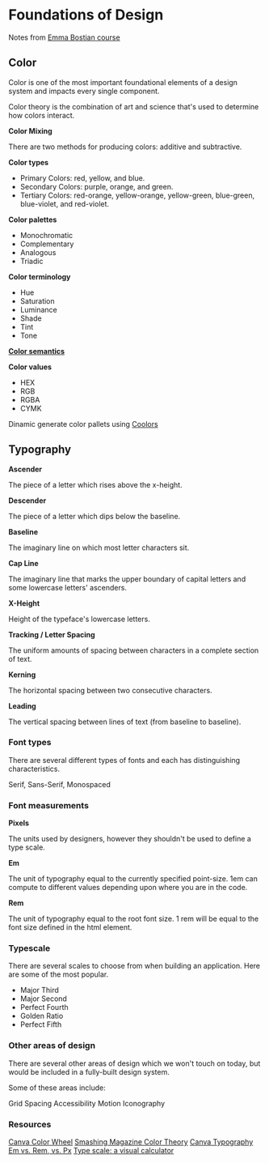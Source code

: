 # Foundations of Design

Notes from [Emma Bostian course](https://fem-design-systems.netlify.app/color) 

## Color

Color is one of the most important foundational elements of a design system and impacts every single component.

Color theory is the combination of art and science that's used to determine how colors interact.

**Color Mixing**

There are two methods for producing colors: additive and subtractive.

**Color types**
- Primary Colors: red, yellow, and blue.
- Secondary Colors: purple, orange, and green.
- Tertiary Colors: red-orange, yellow-orange, yellow-green, blue-green, blue-violet, and red-violet.

**Color palettes**
- Monochromatic
- Complementary
- Analogous
- Triadic

**Color terminology**
- Hue
- Saturation
- Luminance
- Shade
- Tint
- Tone

[**Color semantics**](https://fem-design-systems.netlify.app/color-semantics)

**Color values**
- HEX
- RGB
- RGBA
- CYMK

Dinamic generate color pallets using [Coolors](https://coolors.co/)

## Typography

**Ascender**

The piece of a letter which rises above the x-height.

**Descender**

The piece of a letter which dips below the baseline.

**Baseline**

The imaginary line on which most letter characters sit.

**Cap Line**

The imaginary line that marks the upper boundary of capital letters and some lowercase letters' ascenders.

**X-Height**

Height of the typeface's lowercase letters.

**Tracking / Letter Spacing**

The uniform amounts of spacing between characters in a complete section of text.

**Kerning**

The horizontal spacing between two consecutive characters.

**Leading**

The vertical spacing between lines of text (from baseline to baseline).

### Font types

There are several different types of fonts and each has distinguishing characteristics.

Serif, Sans-Serif, Monospaced

### Font measurements

**Pixels**

The units used by designers, however they shouldn't be used to define a type scale.

**Em**

The unit of typography equal to the currently specified point-size. 1em can compute to different values depending upon where you are in the code.

**Rem**

The unit of typography equal to the root font size. 1 rem will be equal to the font size defined in the html element.

### Typescale

There are several scales to choose from when building an application. Here are some of the most popular.

- Major Third
- Major Second
- Perfect Fourth
- Golden Ratio
- Perfect Fifth

### Other areas of design

There are several other areas of design which we won't touch on today, but would be included in a fully-built design system.

Some of these areas include:

Grid
Spacing
Accessibility
Motion
Iconography

### Resources

[Canva Color Wheel](https://www.canva.com/colors/color-wheel/)
[Smashing Magazine Color Theory](https://www.smashingmagazine.com/2010/01/color-theory-for-designers-part-1-the-meaning-of-color/)
[Canva Typography](https://www.canva.com/learn/typography-terms/)
[Em vs. Rem, vs. Px](https://engageinteractive.co.uk/blog/em-vs-rem-vs-px)
[Type scale: a visual calculator](https://type-scale.com/)